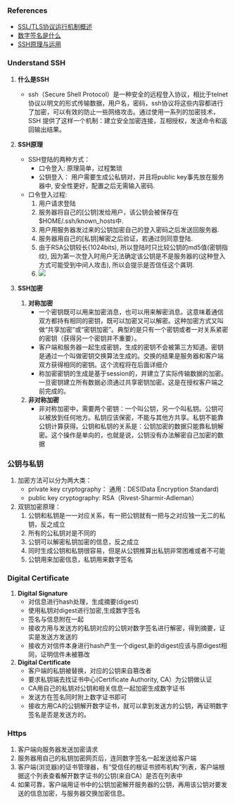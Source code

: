 ### References
* [SSL/TLS协议运行机制概述](http://www.ruanyifeng.com/blog/2014/02/ssl_tls.html)
* [数字签名是什么](http://www.ruanyifeng.com/blog/2011/08/what_is_a_digital_signature.html)
* [SSH原理与运用](http://www.ruanyifeng.com/blog/2011/12/ssh_remote_login.html)


### Understand SSH

1. __什么是SSH__
	* ssh（Secure Shell Protocol）是一种安全的远程登入协议，相比于telnet协议以明文的形式传输数据，用户名，密码，ssh协议将这些内容都进行了加密，可以有效的防止一些网络攻击。通过使用一系列的加密技术，SSH 提供了这样一个机制：建立安全加密连接，互相授权，发送命令和返回输出结果。
	
2. __SSH原理__
	* SSH登陆的两种方式：
		* 口令登入: 原理简单，过程繁琐
		* 公钥登入： 用户需要生成公私钥对，并且将public key事先放在服务器中, 安全性更好，配置之后无需输入密码. 
	* 口令登入过程:
		1. 用户请求登陆
		2. 服务器将自己的[公钥]发给用户，该公钥会被保存在 $HOME/.ssh/known_hosts中. 
		3. 用户用服务器发过来的公钥加密自己的登入密码之后发送回服务器.
		4. 服务器用自己的[私钥]解密之后验证，若通过则同意登陆. 
		5. 由于RSA公钥较长(1024bits), 所以登陆时只比较公钥的md5值(密钥指纹), 因为第一次登入时用户无法确定该公钥是不是服务器的(这种登入方式可能受到中间人攻击), 所以会提示是否信任这个龚玥. 
		6. ![](http://burningcodes.net/wp-content/uploads/2014/12/ssh1.png)

3. __SSH加密__
	1. __对称加密__
		* 一个密钥既可以用来加密消息，也可以用来解密消息。这意味着通信双方都持有相同的密钥，既可以加密又可以解密。这种加密方式又叫做“共享加密”或“密钥加密”。典型的是只有一个密钥或者一对关系紧密的密钥（获得另一个密钥并不重要）。
		* 客户端和服务器一起生成密钥，生成的密钥不会被第三方知道。密钥是通过一个叫做密钥交换算法生成的。交换的结果是服务器和客户端双方获得相同的密钥。这个流程将在后面详细介
		* 称加密密钥的生成是基于session的，并建立了实际传输数据的加密。一旦密钥建立所有数据必须通过共享密钥加密。这是在授权客户端之前完成的。
	2. __非对称加密__
		* 非对称加密中，需要两个密钥：一个叫公钥，另一个叫私钥。公钥可以被放到任何地方。私钥应该保密，不能与其他方共享。私钥不能靠公钥计算获得。公钥和私钥的关系是：公钥加密的数据只能靠私钥解密。这个操作是单向的，也就是说，公钥没有办法解密自己加密的数据
		
### 公钥与私钥
1. 加密方法可以分为两大类：
	* private key cryptography： 通用：DES(Data Encryption Standard)
	* public key cryptography: RSA（Rivest-Sharmir-Adleman）
2. 双钥加密原理：
	1. 公钥和私钥是一一对应关系，有一把公钥就有一把与之对应独一无二的私钥，反之成立
	2. 所有的公私钥对是不同的
	3. 公钥可以解密私钥加密的信息，反之成立
	4. 同时生成公钥和私钥很容易，但是从公钥推算出私钥非常困难或者不可能
	5. 公钥用来加密信息，私钥用来数字签名

### Digital Certificate
1. **Digital Signature**
	* 对信息进行hash处理，生成摘要(digest)
	* 使用私钥对digest进行加密,生成数字签名
	* 签名与信息附在一起
	* 接收方用与发送方的私钥对应的公钥对数字签名进行解密，得到摘要，证实是发送方发送的
	* 接收方对信件本身进行hash产生一个digest,新的digest应该与原digest相同，证明信件未被篡改
2. **Digital Certificate**
	* 客户端的私钥被替换，对应的公钥来自篡改者
	* 要求私钥端去找证书中心(Certificate Authority, CA）为公钥做认证
	* CA用自己的私钥对公钥和相关信息一起加密生成数字证书
	* 发送方在签名同时附上数字证书即可
	* 接收方用CA的公钥解开数字证书，就可以拿到发送方的公钥，再证明数字签名是否是发送方的。
	
### Https
1. 客户端向服务器发送加密请求
2. 服务器用自己的私钥加密网页后，连同数字签名一起发送给客户端
3. 客户端(浏览器)的证书管理器，有“受信任的根证书颁布机构”列表，客户端根据这个列表查看解开数字证书的公钥(来自CA）是否在列表中
4. 如果可靠，客户端用证书中的公钥加密解开服务器的公钥，再用该公钥对要发送的信息加密，与服务器交换加密信息。

